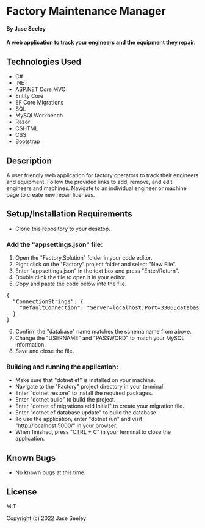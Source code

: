 # Factory Maintenance Manager

#### By Jase Seeley

#### A web application to track your engineers and the equipment they repair.

## Technologies Used
* C#
* .NET
* ASP.NET Core MVC
* Entity Core
* EF Core Migrations
* SQL
* MySQLWorkbench
* Razor
* CSHTML
* CSS
* Bootstrap

## Description

A user friendly web application for factory operators to track their engineers and equipment. Follow the provided links to add, remove, and edit engineers and machines. Navigate to an individual engineer or machine page to create new repair licenses.

## Setup/Installation Requirements

* Clone this repository to your desktop.

### Add the "appsettings.json" file:
1. Open the "Factory.Solution" folder in your code editor.
2. Right click on the "Factory" project folder and select "New File".
3. Enter "appsettings.json" in the text box and press "Enter/Return".
4. Double click the file to open it in your editor.
5. Copy and paste the code below into the file.
<pre>{  
  "ConnectionStrings": {  
    "DefaultConnection": "Server=localhost;Port=3306;database=jase_seeley;uid=[YOUR-USERNAME-HERE];pwd=[YOUR-PASSWORD-HERE];"  
  }  
}</pre>
6. Confirm the "database" name matches the schema name from above.
7. Change the "USERNAME" and "PASSWORD" to match your MySQL information.
8. Save and close the file.

### Building and running the application:
* Make sure that "dotnet ef" is installed on your machine.
* Navigate to the "Factory" project directory in your terminal.
* Enter "dotnet restore" to install the required packages.
* Enter "dotnet build" to build the project.
* Enter "dotnet ef migrations add Initial" to create your migration file.
* Enter "dotnet ef database update" to build the database.
* To use the application, enter "dotnet run" and visit "http://localhost:5000/" in your browser.
* When finished, press "CTRL + C" in your terminal to close the application.

## Known Bugs

* No known bugs at this time.

## License

MIT

Copyright (c) 2022 Jase Seeley  